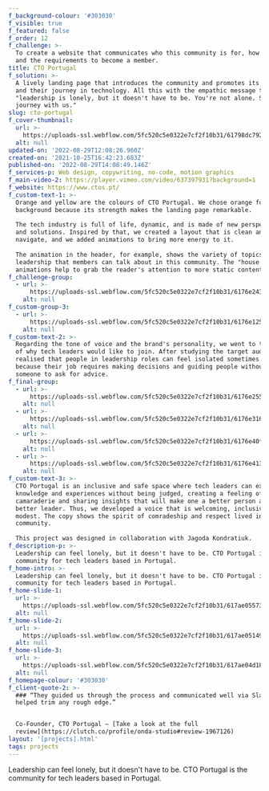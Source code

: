 ```yaml
---
f_background-colour: '#303030'
f_visible: true
f_featured: false
f_order: 12
f_challenge: >-
  To create a website that communicates who this community is for, how to join,
  and the requirements to become a member.
title: CTO Portugal
f_solution: >-
  A lively landing page that introduces the community and promotes its members
  and their journey in technology. All this with the empathic message that
  "leadership is lonely, but it doesn't have to be. You're not alone. Start the
  journey with us."
slug: cto-portugal
f_cover-thumbnail:
  url: >-
    https://uploads-ssl.webflow.com/5fc520c5e0322e7cf2f10b31/61798dc7927c548fa91922cc_ctos-main-img.png
  alt: null
updated-on: '2022-08-29T12:08:26.960Z'
created-on: '2021-10-25T16:42:23.683Z'
published-on: '2022-08-29T14:08:49.146Z'
f_services-p: Web design, copywriting, no-code, motion graphics
f_main-video-2: https://player.vimeo.com/video/637397931?background=1
f_website: https://www.ctos.pt/
f_custom-text-1: >-
  Orange and yellow are the colours of CTO Portugal. We chose orange for the
  background because its strength makes the landing page remarkable.  
    
  The tech industry is full of life, dynamic, and is made of new perspectives
  and solutions. Inspired by that, we created a layout that is clean and easy to
  navigate, and we added animations to bring more energy to it.  
    
  The animation in the header, for example, shows the variety of topics around
  leadership that members can talk about in this community. The "house rules"
  animations help to grab the reader's attention to more static content.
f_challenge-group:
  - url: >-
      https://uploads-ssl.webflow.com/5fc520c5e0322e7cf2f10b31/6176e243a516146d8076ea50_ctos-screen1.png
    alt: null
f_custom-group-3:
  - url: >-
      https://uploads-ssl.webflow.com/5fc520c5e0322e7cf2f10b31/6176e12591d6a12e3dd66d98_last-img.svg
    alt: null
f_custom-text-2: >-
  Regarding the tone of voice and the brand's personality, we went to the heart
  of why tech leaders would like to join. After studying the target audience, we
  realised that people in leadership roles can feel isolated sometimes. This is
  because their job requires making decisions and guiding people without having
  someone to ask for advice.
f_final-group:
  - url: >-
      https://uploads-ssl.webflow.com/5fc520c5e0322e7cf2f10b31/6176e25572d9b5058e6f8044_ctos-screen2.png
    alt: null
  - url: >-
      https://uploads-ssl.webflow.com/5fc520c5e0322e7cf2f10b31/6176e31678140451c294ba6b_ctos-screen3.png
    alt: null
  - url: >-
      https://uploads-ssl.webflow.com/5fc520c5e0322e7cf2f10b31/6176e40f3960fe11d99ed7e4_ctos-tablet.png
    alt: null
  - url: >-
      https://uploads-ssl.webflow.com/5fc520c5e0322e7cf2f10b31/6176e413ac02e59157076bbd_ctos-mobile.png
    alt: null
f_custom-text-3: >-
  CTO Portugal is an inclusive and safe space where tech leaders can exchange
  knowledge and experiences without being judged, creating a feeling of
  camaraderie and sharing insights that will make one a better person and a
  better leader. Thus, we developed a voice that is welcoming, inclusive and
  modest. The copy shows the spirit of comradeship and respect lived in the
  community.  
    
  This project was designed in collaboration with Jagoda Kondratiuk.
f_description-p: >-
  Leadership can feel lonely, but it doesn't have to be. CTO Portugal is the
  community for tech leaders based in Portugal.
f_home-intro: >-
  Leadership can feel lonely, but it doesn't have to be. CTO Portugal is the
  community for tech leaders based in Portugal.
f_home-slide-1:
  url: >-
    https://uploads-ssl.webflow.com/5fc520c5e0322e7cf2f10b31/617ae055738d7f91269e3650_CTO-CASE3.png
  alt: null
f_home-slide-2:
  url: >-
    https://uploads-ssl.webflow.com/5fc520c5e0322e7cf2f10b31/617ae05149989ddbfb049dbb_CTO-CASE2.png
  alt: null
f_home-slide-3:
  url: >-
    https://uploads-ssl.webflow.com/5fc520c5e0322e7cf2f10b31/617ae04d18053b992090ce3d_CTO-CASE1.png
  alt: null
f_homepage-colour: '#303030'
f_client-quote-2: >-
  ### “They guided us through the process and communicated well via Slack, which
  helped trim any rough edge.”


  Co-Founder, CTO Portugal — [Take a look at the full
  review](https://clutch.co/profile/onda-studio#review-1967126)
layout: '[projects].html'
tags: projects
---
```


Leadership can feel lonely, but it doesn't have to be. CTO Portugal is the community for tech leaders based in Portugal[](https://jagodakondratiuk.com/).
